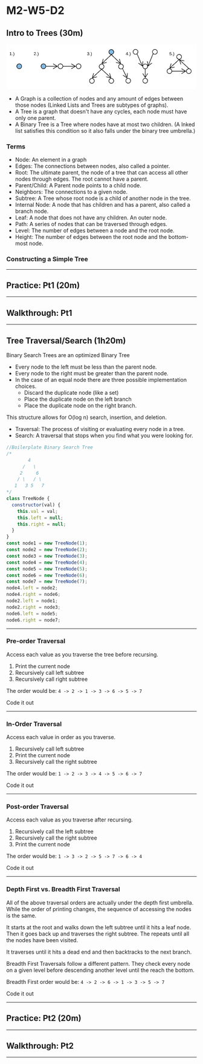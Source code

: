 # M2-W5-D2

## Intro to Trees (30m)

![graphs](./graphs.png)

- A Graph is a collection of nodes and any amount of edges between those nodes
  (Linked Lists and Trees are subtypes of graphs).
- A Tree is a graph that doesn't have any cycles, each node must have only one
  parent.
- A Binary Tree is a Tree where nodes have at most two children. (A lnked list
  satisfies this condition so it also falls under the binary tree umbrella.)

### Terms

- Node: An element in a graph
- Edges: The connections between nodes, also called a pointer.
- Root: The ultimate parent, the node of a tree that can access all other nodes
  through edges. The root cannot have a parent.
- Parent/Child: A Parent node points to a child node.
- Neighbors: The connections to a given node.
- Subtree: A Tree whose root node is a child of another node in the tree.
- Internal Node: A node that has children and has a parent, also called a branch
  node.
- Leaf: A node that does not have any children. An outer node.
- Path: A series of nodes that can be traversed through edges.
- Level: The number of edges between a node and the root node.
- Height: The number of edges between the root node and the bottom-most node.

### Constructing a Simple Tree

---

## Practice: Pt1 (20m)

---

## Walkthrough: Pt1

---

## Tree Traversal/Search (1h20m)

Binary Search Trees are an optimized Binary Tree

- Every node to the left must be less than the parent node.
- Every node to the right must be greater than the parent node.
- In the case of an equal node there are three possible implementation choices.
  - Discard the duplicate node (like a set)
  - Place the duplicate node on the left branch
  - Place the duplicate node on the right branch.

This structure allows for O(log n) search, insertion, and deletion.

- Traversal: The process of visiting or evaluating every node in a tree.
- Search: A traversal that stops when you find what you were looking for.

```js
//Boilerplate Binary Search Tree
/*
        4
      /   \
     2     6
    / \   / \
   1   3 5   7
*/
class TreeNode {
  constructor(val) {
    this.val = val;
    this.left = null;
    this.right = null;
  }
}
const node1 = new TreeNode(1);
const node2 = new TreeNode(2);
const node3 = new TreeNode(3);
const node4 = new TreeNode(4);
const node5 = new TreeNode(5);
const node6 = new TreeNode(6);
const node7 = new TreeNode(7);
node4.left = node2;
node4.right = node6;
node2.left = node1;
node2.right = node3;
node6.left = node5;
node6.right = node7;
```

---

### Pre-order Traversal

Access each value as you traverse the tree before recursing.

1. Print the current node
2. Recursively call left subtree
3. Recursively call right subtree

The order would be:  `4 -> 2 -> 1 -> 3 -> 6 -> 5 -> 7`

Code it out

---

### In-Order Traversal

Access each value in order as you traverse.

1. Recursively call left subtree
2. Print the current node
3. Recursively call the right subtree

The order would be: `1 -> 2 -> 3 -> 4 -> 5 -> 6 -> 7`

Code it out

---

### Post-order Traversal

Access each value as you traverse after recursing.

1. Recursively call the left subtree
2. Recursively call the right subtree
3. Print the current node

The order would be: `1 -> 3 -> 2 -> 5 -> 7 -> 6 -> 4`

Code it out

---

### Depth First vs. Breadth First Traversal

All of the above traversal orders are actually under the depth first umbrella.
While the order of printing changes, the sequence of accessing the nodes is the
same.

It starts at the root and walks down the left subtree until it hits a leaf node.
Then it goes back up and traverses the right subtree. The repeats until all the
nodes have been visited.

It traverses until it hits a dead end and then backtracks to the next branch.

Breadth First Traversals follow a different pattern. They check every node on a
given level before descending another level until the reach the bottom.

Breadth First order would be: `4 -> 2 -> 6 -> 1 -> 3 -> 5 -> 7`

Code it out

---

## Practice: Pt2 (20m)

---

## Walkthrough: Pt2

---

